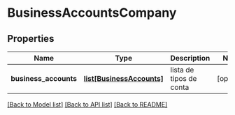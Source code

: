 # BusinessAccountsCompany

## Properties
Name | Type | Description | Notes
------------ | ------------- | ------------- | -------------
**business_accounts** | [**list[BusinessAccounts]**](BusinessAccounts.md) | lista de tipos de conta | [optional] 

[[Back to Model list]](../README.md#documentation-for-models) [[Back to API list]](../README.md#documentation-for-api-endpoints) [[Back to README]](../README.md)

